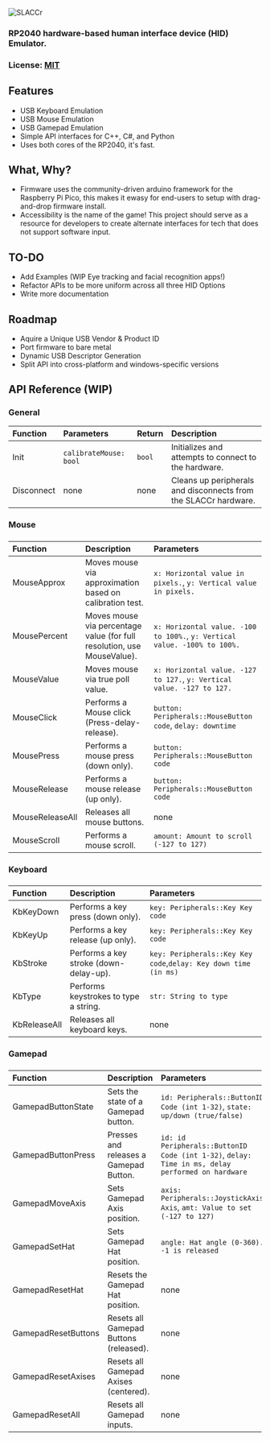 ![SLACCr](https://socialify.git.ci/Triscuit2311/SLACCr/image?description=1&descriptionEditable=Not-So-Human%20Interface%20Device.&font=Source%20Code%20Pro&language=1&name=1&owner=1&pattern=Circuit%20Board&stargazers=1&theme=Dark)

### RP2040 hardware-based human interface device (HID) Emulator.
### License: [MIT](/LICENSE)

## Features
- USB Keyboard Emulation
- USB Mouse Emulation
- USB Gamepad Emulation
- Simple API interfaces for C++, C#, and Python
- Uses both cores of the RP2040, it's fast.


## What, Why?
- Firmware uses the community-driven arduino framework for the Raspberry Pi Pico, this makes it ewasy for end-users to setup with drag-and-drop firmware install.
- Accessibility is the name of the game! This project should serve as a resource for developers to create alternate interfaces for tech that does not support software input.

## TO-DO
- Add Examples (WIP Eye tracking and facial recognition apps!)
- Refactor APIs to be more uniform across all three HID Options
- Write more documentation


## Roadmap
- Aquire a Unique USB Vendor & Product ID
- Port firmware to bare metal
- Dynamic USB Descriptor Generation
- Split API into cross-platform and windows-specific versions

## API Reference (WIP)

### General
|Function|Parameters|Return|Description|
|:-|:-|:-|:-|
| Init | `calibrateMouse: bool` | `bool` | Initializes and attempts to connect to the hardware. |
| Disconnect|none|none|Cleans up peripherals and disconnects from the SLACCr hardware.|

### Mouse

###
|Function|Description|Parameters|
|:-|:-|:-|
| MouseApprox|Moves mouse via approximation based on calibration test.|`x: Horizontal value in pixels.`, `y: Vertical value in pixels.`|
| MousePercent|Moves mouse via percentage value (for full resolution, use MouseValue).|`x: Horizontal value. -100 to 100%.`, `y: Vertical value. -100% to 100%.`|
|MouseValue|Moves mouse via true poll value.|`x: Horizontal value. -127 to 127.`, `y: Vertical value. -127 to 127.`|
|MouseClick|Performs a Mouse click (Press-delay-release).|`button: Peripherals::MouseButton code`, `delay: downtime`|
|MousePress|Performs a mouse press (down only).|`button: Peripherals::MouseButton code`|
|MouseRelease|Performs a mouse release (up only).|`button: Peripherals::MouseButton code`|
|MouseReleaseAll|Releases all mouse buttons.|none|
|MouseScroll|Performs a mouse scroll.|`amount: Amount to scroll (-127 to 127)`|

### Keyboard

###
|Function|Description|Parameters|
|:-|:-|:-|
|KbKeyDown|Performs a key press (down only).|`key: Peripherals::Key Key code`|
|KbKeyUp|Performs a key release (up only).|`key: Peripherals::Key Key code`|
|KbStroke|Performs a key stroke (down-delay-up).|`key: Peripherals::Key Key code`,`delay: Key down time (in ms)`|
|KbType|Performs keystrokes to type a string.|`str: String to type`|
|KbReleaseAll|Releases all keyboard keys.|none|

### Gamepad

###
|Function|Description|Parameters|
|:-|:-|:-|
|GamepadButtonState|Sets the state of a Gamepad button.|`id: Peripherals::ButtonID Code (int 1-32)`, `state: up/down (true/false)`|
|GamepadButtonPress|Presses and releases a Gamepad Button.|`id: id Peripherals::ButtonID Code (int 1-32)`, `delay: Time in ms, delay performed on hardware`|
|GamepadMoveAxis|Sets Gamepad Axis position.|`axis: Peripherals::JoystickAxis Axis`, `amt: Value to set (-127 to 127)`|
|GamepadSetHat|Sets Gamepad Hat position.|`angle: Hat angle (0-360). -1 is released`|
|GamepadResetHat|Resets the Gamepad Hat position.|none|
|GamepadResetButtons|Resets all Gamepad Buttons (released).|none|
|GamepadResetAxises|Resets all Gamepad Axises (centered).|none|
|GamepadResetAll|Resets all Gamepad inputs.|none|


